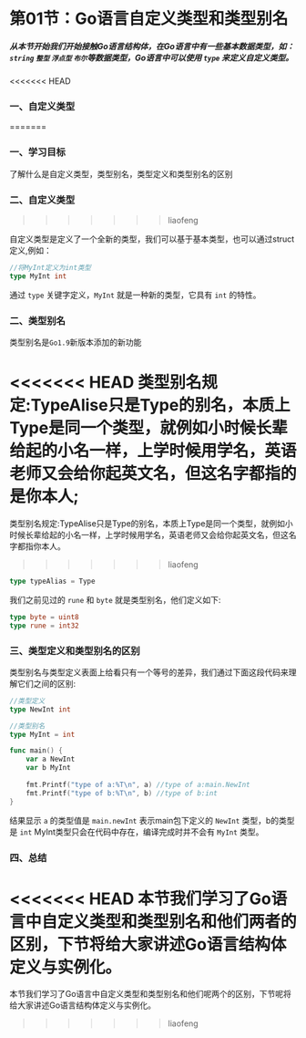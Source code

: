 # 第01节：Go语言自定义类型和类型别名

##### 从本节开始我们开始接触Go语言结构体，在Go语言中有一些基本数据类型，如： `string` `整型`   `浮点型` `布尔`等数据类型，Go语言中可以使用  `type` 来定义自定义类型。

<<<<<<< HEAD

### 一、自定义类型
=======
### 一、学习目标

了解什么是自定义类型，类型别名，类型定义和类型别名的区别

### 二、自定义类型
>>>>>>> liaofeng

自定义类型是定义了一个全新的类型，我们可以基于基本类型，也可以通过struct定义,例如：

```go
//将MyInt定义为int类型
type MyInt int
```

通过 `type` 关键字定义，`MyInt` 就是一种新的类型，它具有 `int` 的特性。

### 二、类型别名

类型别名是`Go1.9`新版本添加的新功能

<<<<<<< HEAD
类型别名规定:TypeAlise只是Type的别名，本质上Type是同一个类型，就例如小时候长辈给起的小名一样，上学时候用学名，英语老师又会给你起英文名，但这名字都指的是你本人;
=======
类型别名规定:TypeAlise只是Type的别名，本质上Type是同一个类型，就例如小时候长辈给起的小名一样，上学时候用学名，英语老师又会给你起英文名，但这名字都指你本人。
>>>>>>> liaofeng

```go
type typeAlias = Type
```

我们之前见过的 `rune` 和 `byte` 就是类型别名，他们定义如下:

```go
type byte = uint8
type rune = int32
```

### 三、类型定义和类型别名的区别

类型别名与类型定义表面上给看只有一个等号的差异，我们通过下面这段代码来理解它们之间的区别:

```go
//类型定义
type NewInt int

//类型别名
type MyInt = int

func main() {
	var a NewInt
	var b MyInt
	
	fmt.Printf("type of a:%T\n", a) //type of a:main.NewInt
	fmt.Printf("type of b:%T\n", b) //type of b:int
}
```

结果显示 `a` 的类型值是 `main.newInt` 表示main包下定义的 `NewInt` 类型，b的类型是 `int` MyInt类型只会在代码中存在，编译完成时并不会有 `MyInt` 类型。

### 四、总结

<<<<<<< HEAD
本节我们学习了Go语言中自定义类型和类型别名和他们两者的区别，下节将给大家讲述Go语言结构体定义与实例化。
=======
本节我们学习了Go语言中自定义类型和类型别名和他们呢两个的区别，下节呢将给大家讲述Go语言结构体定义与实例化。
>>>>>>> liaofeng

